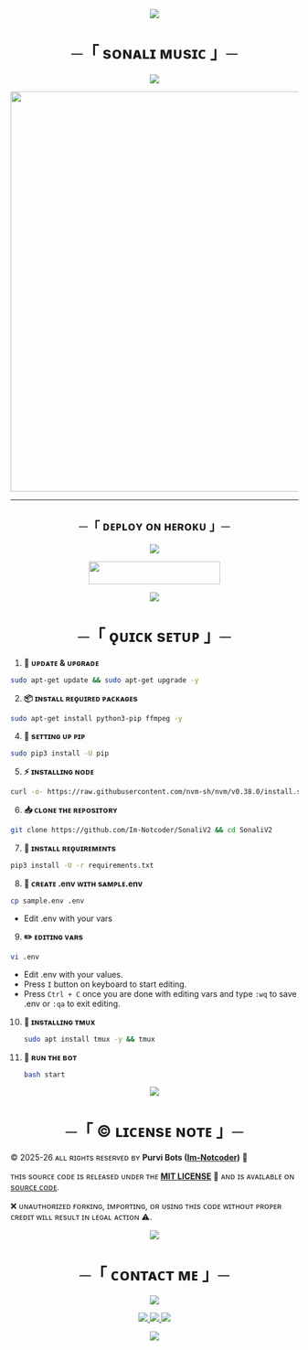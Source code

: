 <p align="center">
  <img src="https://user-images.githubusercontent.com/73097560/115834477-dbab4500-a447-11eb-908a-139a6edaec5c.gif"/>
</p>

<h1 align="center">─「 ѕᴏɴᴀʟɪ ᴍᴜsɪᴄ 」─</h1>

<p align="center">
  <img src="https://user-images.githubusercontent.com/73097560/115834477-dbab4500-a447-11eb-908a-139a6edaec5c.gif"/>
</p>

<p align="center">
  <img src="https://files.catbox.moe/zzkmlv.jpg" width="700"/>
</p>

---

<h2 align="center"> ─「 ᴅᴇᴘʟᴏʏ ᴏɴ ʜᴇʀᴏᴋᴜ 」─ </h2>

<p align="center">
  <img src="https://user-images.githubusercontent.com/73097560/115834477-dbab4500-a447-11eb-908a-139a6edaec5c.gif"/>
</p>

<p align="center">
  <a href="https://dashboard.heroku.com/new?template=https://github.com/Im-Notcoder/SonaliV2">
    <img src="https://img.shields.io/badge/Deploy%20On%20Heroku-8A2BE2?style=for-the-badge&logo=heroku" width="230" height="40"/>
  </a>
</p>

<p align="center">
  <img src="https://user-images.githubusercontent.com/73097560/115834477-dbab4500-a447-11eb-908a-139a6edaec5c.gif"/>
</p>

<h1 align="center">─「 ǫᴜɪᴄᴋ sᴇᴛᴜᴘ 」─</h1>

 1. **🔧 ᴜᴘᴅᴀᴛᴇ & ᴜᴘɢʀᴀᴅᴇ**
   ```bash
   sudo apt-get update && sudo apt-get upgrade -y
   ```

 2. **📦 ɪɴsᴛᴀʟʟ ʀᴇǫᴜɪʀᴇᴅ ᴘᴀᴄᴋᴀɢᴇs**
   ```bash
   sudo apt-get install python3-pip ffmpeg -y
   ```
 4. **📌 sᴇᴛᴛɪɴɢ ᴜᴘ ᴘɪᴘ**
   ```bash
   sudo pip3 install -U pip
   ```
 5. **⚡ ɪɴsᴛᴀʟʟɪɴɢ ɴᴏᴅᴇ**
   ```bash
   curl -o- https://raw.githubusercontent.com/nvm-sh/nvm/v0.38.0/install.sh | bash && source ~/.bashrc && nvm install v18
   ```
 6. **📥 ᴄʟᴏɴᴇ ᴛʜᴇ ʀᴇᴘᴏsɪᴛᴏʀʏ**
   ```bash
   git clone https://github.com/Im-Notcoder/SonaliV2 && cd SonaliV2
   ```
 7. **📂 ɪɴsᴛᴀʟʟ ʀᴇǫᴜɪʀᴇᴍᴇɴᴛs**
   ```bash
   pip3 install -U -r requirements.txt
   ```
 8. **📝 ᴄʀᴇᴀᴛᴇ .env ᴡɪᴛʜ sᴀᴍᴘʟᴇ.env**
   ```bash
   cp sample.env .env
   ```
   - Edit .env with your vars
 9. **✏️ ᴇᴅɪᴛɪɴɢ ᴠᴀʀs**
   ```bash
   vi .env
   ```
   - Edit .env with your values.
   - Press `I` button on keyboard to start editing.
   - Press `Ctrl + C`  once you are done with editing vars and type `:wq` to save .env or `:qa` to exit editing.
10. **🔗 ɪɴsᴛᴀʟʟɪɴɢ ᴛᴍᴜx**
    ```bash
    sudo apt install tmux -y && tmux
    ```
11. **🚀 ʀᴜɴ ᴛʜᴇ ʙᴏᴛ**
    ```bash
    bash start
    ```

<p align="center">
  <img src="https://user-images.githubusercontent.com/73097560/115834477-dbab4500-a447-11eb-908a-139a6edaec5c.gif"/>
</p>

<h1 align="center">─「 ©️ ʟɪᴄᴇɴsᴇ ɴᴏᴛᴇ 」─</h1>

<p>©️ 2025-26 ᴀʟʟ ʀɪɢʜᴛs ʀᴇsᴇʀᴠᴇᴅ ʙʏ <strong>Purvi Bots (<a href="https://github.com/Im-NotCoder">Im-Notcoder</a>)</strong> 🚀</p>

<p>ᴛʜɪs sᴏᴜʀᴄᴇ ᴄᴏᴅᴇ ɪs ʀᴇʟᴇᴀsᴇᴅ ᴜɴᴅᴇʀ ᴛʜᴇ <strong><a href="https://github.com/Im-NotCoder/Sonali-MusicV2/blob/main/LICENSE">MIT LICENSE</a></strong> 📜 ᴀɴᴅ ɪs ᴀᴠᴀɪʟᴀʙʟᴇ ᴏɴ <a href="https://github.com/Im-NotCoder/Sonali-MusicV2">sᴏᴜʀᴄᴇ ᴄᴏᴅᴇ</a>.</p>

<p>❌ ᴜɴᴀᴜᴛʜᴏʀɪᴢᴇᴅ ғᴏʀᴋɪɴɢ, ɪᴍᴘᴏʀᴛɪɴɢ, ᴏʀ ᴜsɪɴɢ ᴛʜɪs ᴄᴏᴅᴇ ᴡɪᴛʜᴏᴜᴛ ᴘʀᴏᴘᴇʀ ᴄʀᴇᴅɪᴛ ᴡɪʟʟ ʀᴇsᴜʟᴛ ɪɴ ʟᴇɢᴀʟ ᴀᴄᴛɪᴏɴ ⚠️.</p>
<p align="center">  
  <img src="https://user-images.githubusercontent.com/73097560/115834477-dbab4500-a447-11eb-908a-139a6edaec5c.gif"/>  
</p>  

<h1 align="center">─「 ᴄᴏɴᴛᴀᴄᴛ ᴍᴇ 」─</h1>  

<p align="center">  
  <img src="https://user-images.githubusercontent.com/73097560/115834477-dbab4500-a447-11eb-908a-139a6edaec5c.gif"/>  
</p>  

<p align="center">  
  <!-- Dev -->  
  <a href="https://t.me/TheSigmaCoder">  
    <img src="https://img.shields.io/badge/ᴅᴇᴠ-ᴀʟᴘʜᴀ-ff9800?style=for-the-badge&logo=telegram&logoColor=white"/> 
  </a>  

  <!-- Purvi Bots -->    
  <a href="https://t.me/purvi_bots">  
    <img src="https://img.shields.io/badge/ᴘᴜʀᴠ𝙸-%20ʙᴏᴛs-2196f3?style=for-the-badge&logo=telegram&logoColor=white"/> 
  </a>  

  <!-- Instagram -->    
  <a href="https://instagram.com/careless__02">  
    <img src="https://img.shields.io/badge/𝙸ɴѕᴛᴀɢʀᴀᴍ-d62976?style=for-the-badge&logo=instagram&logoColor=white"/>  
  </a>  
</p>  

<p align="center">  
  <img src="https://user-images.githubusercontent.com/73097560/115834477-dbab4500-a447-11eb-908a-139a6edaec5c.gif"/>  
</p>
